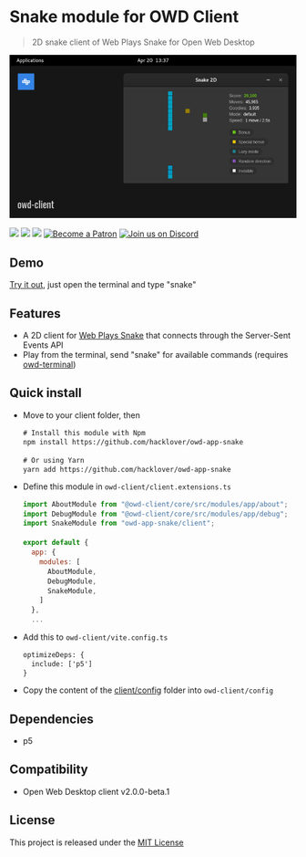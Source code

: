 # Snake module for OWD Client
> 2D snake client of Web Plays Snake for Open Web Desktop

<p>
    <img src="media/demo.png" alt="OWD Snake module demo" />
</p>

<p>
    <a href="LICENSE"><img src="https://img.shields.io/badge/license-MIT-green.svg" /></a>
    <a href="https://github.com/owdproject/owd-client"><img src="https://img.shields.io/badge/owd-client-3A9CB6" /></a>
    <a href="https://github.com/topics/owd-modules"><img src="https://img.shields.io/badge/owd-modules-888" /></a>
    <a href="https://hacklover.net/patreon"><img src="https://img.shields.io/badge/become-a%20patron-orange" alt="Become a Patron" /></a>
    <a href="https://hacklover.net/discord"><img src="https://img.shields.io/badge/chat-on%20discord-7289da.svg" alt="Join us on Discord" /></a>
</p>

## Demo
[Try it out](https://hacklover.net/client), just open the terminal and type "snake"

## Features
- A 2D client for [Web Plays Snake](https://snake.hacklover.net) that connects through the Server-Sent Events API
- Play from the terminal, send "snake" for available commands (requires [owd-terminal](https://github.com/hacklover/owd-terminal))

## Quick install
- Move to your client folder, then
  ```
  # Install this module with Npm
  npm install https://github.com/hacklover/owd-app-snake
  
  # Or using Yarn
  yarn add https://github.com/hacklover/owd-app-snake
  ```
- Define this module in `owd-client/client.extensions.ts`
  ```js
  import AboutModule from "@owd-client/core/src/modules/app/about";
  import DebugModule from "@owd-client/core/src/modules/app/debug";
  import SnakeModule from "owd-app-snake/client";

  export default {
    app: {
      modules: [
        AboutModule,
        DebugModule,
        SnakeModule,
      ]
    },
    ...
  ```
- Add this to `owd-client/vite.config.ts`
  ```
  optimizeDeps: {
    include: ['p5']
  }
  ```
- Copy the content of the [client/config](https://github.com/hacklover/owd-app-snake/tree/master/client/config) folder into `owd-client/config`

## Dependencies
- p5

## Compatibility
- Open Web Desktop client v2.0.0-beta.1

## License
This project is released under the [MIT License](LICENSE)